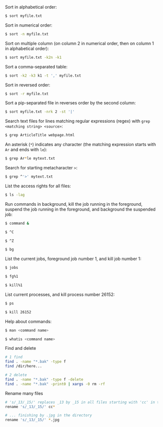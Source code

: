 Sort in alphabetical order:

```bash
$ sort myfile.txt
```

Sort in numerical order:

```bash
$ sort -n myfile.txt
```

Sort on multiple column (on column 2 in numerical order, then on column 1 in alphabetical order):

```bash
$ sort myfile.txt -k2n -k1
```

Sort a comma-separated table:

```bash
$ sort -k2 -k3 k1 -t ',' myfile.txt
```

Sort in reversed order:

```bash
$ sort -r myfile.txt
```

Sort a pip-separated file in reverses order by the second column:

```bash
$ sort myfile.txt -nrk 2 -st '|'
```

Search text files for lines matching regular expressions (regex) with `grep <matching string> <source>`:

```bash
$ grep ArticleTitle webpage.html
```

An asterisk (`*`) indicates any character (the matching expression starts with `Ar` and ends with `le`):

```bash
$ grep Ar*le mytext.txt
```

Search for starting metacharacter `>`:

```bash
$ grep ^'>' mytext.txt
```

List the access rights for all files:

```bash
$ ls -lag
```

Run commands in background, kill the job running in the foreground, suspend the job running in the foreground, and background the suspended job:

```bash
$ command &

$ ^C

$ ^Z

$ bg
```

List the current jobs, foreground job number 1, and kill job number 1:

```bash
$ jobs

$ fg%1

$ kill%1
```

List current processes, and kill process number 26152:

```bash
$ ps

$ kill 26152
```

Help about commands:

```bash
$ man <command name>

$ whatis <command name>
```

Find and delete

```bash
# 1 find
find . -name "*.bak" -type f
find /dir/here...

# 2 delete
find . -name "*.bak" -type f -delete
find . -name "*.bak" -print0 | xargs -0 rm -rf
```

Rename many files

```bash
# 's/_13/_15/' replaces _13 by _15 in all files starting with 'cc' in the directory
rename 's/_13/_15/' cc*

# ... finishing by .jpg in the directory
rename 's/_13/_15/' *.jpg
```
